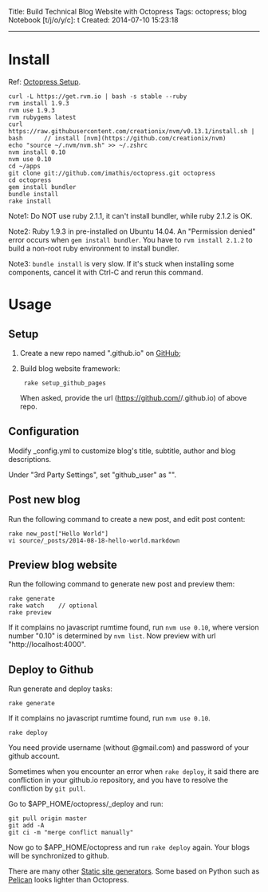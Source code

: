 Title: Build Technical Blog Website with Octopress
Tags: octopress; blog
Notebook [t/j/o/y/c]: t
Created: 2014-07-10 15:23:18

------

# Install

Ref: [Octopress Setup](http://octopress.org/docs/setup/).

    curl -L https://get.rvm.io | bash -s stable --ruby
    rvm install 1.9.3
    rvm use 1.9.3
    rvm rubygems latest
    curl https://raw.githubusercontent.com/creationix/nvm/v0.13.1/install.sh | bash      // install [nvm](https://github.com/creationix/nvm)
    echo "source ~/.nvm/nvm.sh" >> ~/.zshrc
    nvm install 0.10
    nvm use 0.10
    cd ~/apps
    git clone git://github.com/imathis/octopress.git octopress
    cd octopress
    gem install bundler
    bundle install
    rake install

Note1: Do NOT use ruby 2.1.1, it can't install bundler, while ruby 2.1.2 is OK.

Note2: Ruby 1.9.3 in pre-installed on Ubuntu 14.04. An "Permission denied" error occurs when `gem install bundler`.
  You have to `rvm install 2.1.2` to build a non-root ruby environment to install bundler.

Note3: `bundle install` is very slow. If it's stuck when installing some components, cancel it with Ctrl-C and rerun this command.

# Usage

## Setup

1. Create a new repo named "<username>.github.io" on [GitHub](https://github.com/);

1. Build blog website framework:

        rake setup_github_pages

    When asked, provide the url (https://github.com/<username>/<username>.github.io) of above repo.

## Configuration

Modify _config.yml to customize blog's title, subtitle, author and blog descriptions.

Under "3rd Party Settings", set "github_user" as "<username>".

## Post new blog

Run the following command to create a new post, and edit post content:

    rake new_post["Hello World"]
    vi source/_posts/2014-08-18-hello-world.markdown

## Preview blog website

Run the following command to generate new post and preview them:

    rake generate
    rake watch    // optional
    rake preview

If it complains no javascript rumtime found, run `nvm use 0.10`, where version number "0.10" is determined by `nvm list`. Now preview with url "http://localhost:4000".

## Deploy to Github

Run generate and deploy tasks:

    rake generate

If it complains no javascript rumtime found, run `nvm use 0.10`.

    rake deploy

You need provide username (without @gmail.com) and password of your github account.

Sometimes when you encounter an error when `rake deploy`,
it said there are confliction in your github.io repository,
and you have to resolve the confliction by `git pull`.

Go to $APP_HOME/octopress/_deploy and run:

    git pull origin master
    git add -A
    git ci -m "merge conflict manually"

Now go to $APP_HOME/octopress and run `rake deploy` again.
Your blogs will be synchronized to github.

There are many other [Static site generators](http://www.mzlinux.org/?q=node/415). Some based on Python such as [Pelican](https://github.com/getpelican/pelican) looks lighter than Octopress.
